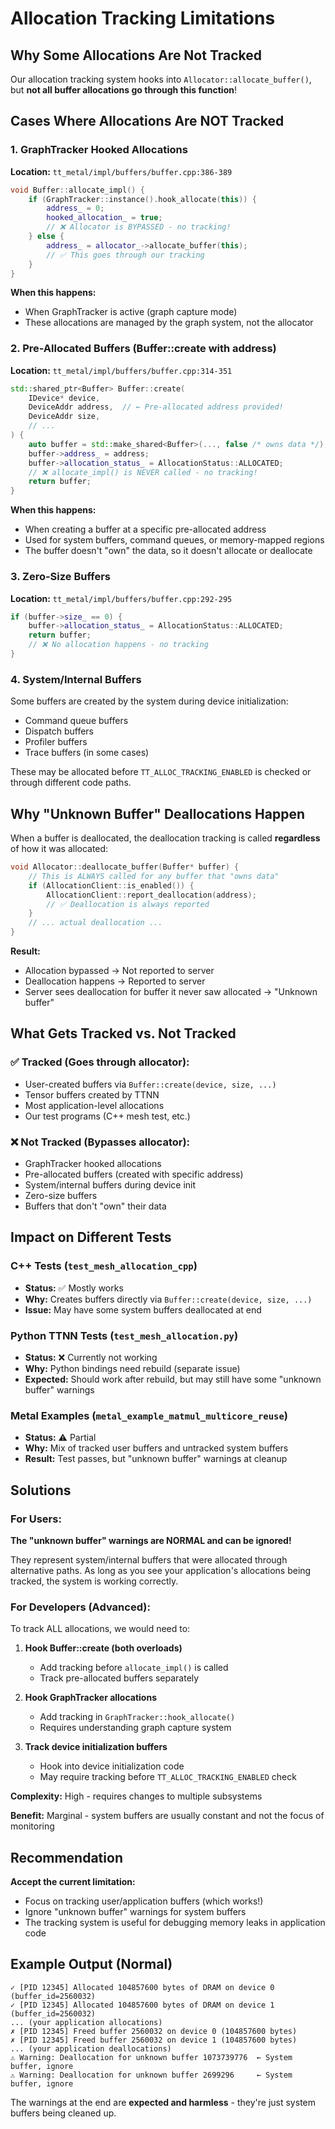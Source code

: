 # Allocation Tracking Limitations

## Why Some Allocations Are Not Tracked

Our allocation tracking system hooks into `Allocator::allocate_buffer()`, but **not all buffer allocations go through this function**!

## Cases Where Allocations Are NOT Tracked

### 1. **GraphTracker Hooked Allocations**

**Location:** `tt_metal/impl/buffers/buffer.cpp:386-389`

```cpp
void Buffer::allocate_impl() {
    if (GraphTracker::instance().hook_allocate(this)) {
        address_ = 0;
        hooked_allocation_ = true;
        // ❌ Allocator is BYPASSED - no tracking!
    } else {
        address_ = allocator_->allocate_buffer(this);
        // ✅ This goes through our tracking
    }
}
```

**When this happens:**
- When GraphTracker is active (graph capture mode)
- These allocations are managed by the graph system, not the allocator

### 2. **Pre-Allocated Buffers (Buffer::create with address)**

**Location:** `tt_metal/impl/buffers/buffer.cpp:314-351`

```cpp
std::shared_ptr<Buffer> Buffer::create(
    IDevice* device,
    DeviceAddr address,  // ← Pre-allocated address provided!
    DeviceAddr size,
    // ...
) {
    auto buffer = std::make_shared<Buffer>(..., false /* owns data */);
    buffer->address_ = address;
    buffer->allocation_status_ = AllocationStatus::ALLOCATED;
    // ❌ allocate_impl() is NEVER called - no tracking!
    return buffer;
}
```

**When this happens:**
- When creating a buffer at a specific pre-allocated address
- Used for system buffers, command queues, or memory-mapped regions
- The buffer doesn't "own" the data, so it doesn't allocate or deallocate

### 3. **Zero-Size Buffers**

**Location:** `tt_metal/impl/buffers/buffer.cpp:292-295`

```cpp
if (buffer->size_ == 0) {
    buffer->allocation_status_ = AllocationStatus::ALLOCATED;
    return buffer;
    // ❌ No allocation happens - no tracking
}
```

### 4. **System/Internal Buffers**

Some buffers are created by the system during device initialization:
- Command queue buffers
- Dispatch buffers
- Profiler buffers
- Trace buffers (in some cases)

These may be allocated before `TT_ALLOC_TRACKING_ENABLED` is checked or through different code paths.

## Why "Unknown Buffer" Deallocations Happen

When a buffer is deallocated, the deallocation tracking is called **regardless** of how it was allocated:

```cpp
void Allocator::deallocate_buffer(Buffer* buffer) {
    // This is ALWAYS called for any buffer that "owns data"
    if (AllocationClient::is_enabled()) {
        AllocationClient::report_deallocation(address);
        // ✅ Deallocation is always reported
    }
    // ... actual deallocation ...
}
```

**Result:**
- Allocation bypassed → Not reported to server
- Deallocation happens → Reported to server
- Server sees deallocation for buffer it never saw allocated → "Unknown buffer"

## What Gets Tracked vs. Not Tracked

### ✅ **Tracked (Goes through allocator):**
- User-created buffers via `Buffer::create(device, size, ...)`
- Tensor buffers created by TTNN
- Most application-level allocations
- Our test programs (C++ mesh test, etc.)

### ❌ **Not Tracked (Bypasses allocator):**
- GraphTracker hooked allocations
- Pre-allocated buffers (created with specific address)
- System/internal buffers during device init
- Zero-size buffers
- Buffers that don't "own" their data

## Impact on Different Tests

### C++ Tests (`test_mesh_allocation_cpp`)
- **Status:** ✅ Mostly works
- **Why:** Creates buffers directly via `Buffer::create(device, size, ...)`
- **Issue:** May have some system buffers deallocated at end

### Python TTNN Tests (`test_mesh_allocation.py`)
- **Status:** ❌ Currently not working
- **Why:** Python bindings need rebuild (separate issue)
- **Expected:** Should work after rebuild, but may still have some "unknown buffer" warnings

### Metal Examples (`metal_example_matmul_multicore_reuse`)
- **Status:** ⚠️ Partial
- **Why:** Mix of tracked user buffers and untracked system buffers
- **Result:** Test passes, but "unknown buffer" warnings at cleanup

## Solutions

### For Users:
**The "unknown buffer" warnings are NORMAL and can be ignored!**

They represent system/internal buffers that were allocated through alternative paths. As long as you see your application's allocations being tracked, the system is working correctly.

### For Developers (Advanced):

To track ALL allocations, we would need to:

1. **Hook Buffer::create (both overloads)**
   - Add tracking before `allocate_impl()` is called
   - Track pre-allocated buffers separately

2. **Hook GraphTracker allocations**
   - Add tracking in `GraphTracker::hook_allocate()`
   - Requires understanding graph capture system

3. **Track device initialization buffers**
   - Hook into device initialization code
   - May require tracking before `TT_ALLOC_TRACKING_ENABLED` check

**Complexity:** High - requires changes to multiple subsystems

**Benefit:** Marginal - system buffers are usually constant and not the focus of monitoring

## Recommendation

**Accept the current limitation:**
- Focus on tracking user/application buffers (which works!)
- Ignore "unknown buffer" warnings for system buffers
- The tracking system is useful for debugging memory leaks in application code

## Example Output (Normal)

```
✓ [PID 12345] Allocated 104857600 bytes of DRAM on device 0 (buffer_id=2560032)
✓ [PID 12345] Allocated 104857600 bytes of DRAM on device 1 (buffer_id=2560032)
... (your application allocations)
✗ [PID 12345] Freed buffer 2560032 on device 0 (104857600 bytes)
✗ [PID 12345] Freed buffer 2560032 on device 1 (104857600 bytes)
... (your application deallocations)
⚠ Warning: Deallocation for unknown buffer 1073739776  ← System buffer, ignore
⚠ Warning: Deallocation for unknown buffer 2699296     ← System buffer, ignore
```

The warnings at the end are **expected and harmless** - they're just system buffers being cleaned up.
